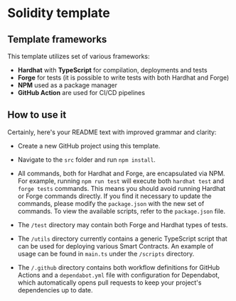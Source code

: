 # Solidity template

## Template frameworks

This template utilizes set of various frameworks:

- **Hardhat** with **TypeScript** for compilation, deployments and tests
- **Forge** for tests (it is possible to write tests with both Hardhat and Forge)
- **NPM** used as a package manager
- **GitHub Action** are used for CI/CD pipelines

## How to use it

Certainly, here's your README text with improved grammar and clarity:

- Create a new GitHub project using this template.
- Navigate to the `src` folder and run `npm install`.

- All commands, both for Hardhat and Forge, are encapsulated via NPM. For example, running `npm run test` will execute both `hardhat test` and `forge tests` commands. This means you should avoid running Hardhat or Forge commands directly. If you find it necessary to update the commands, please modify the `package.json` with the new set of commands. To view the available scripts, refer to the `package.json` file.

- The `/test` directory may contain both Forge and Hardhat types of tests.

- The `/utils` directory currently contains a generic TypeScript script that can be used for deploying various Smart Contracts. An example of usage can be found in `main.ts` under the `/scripts` directory.

- The `/.github` directory contains both workflow definitions for GitHub Actions and a `dependabot.yml` file with configuration for Dependabot, which automatically opens pull requests to keep your project's dependencies up to date.